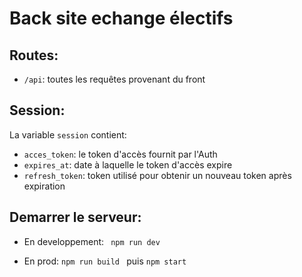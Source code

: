 # Back site echange électifs

## Routes:
* ` /api `: toutes les requêtes provenant du front
    

## Session:

La variable ` session ` contient:
* ` acces_token `: le token d'accès fournit par l'Auth
* ` expires_at `: date à laquelle le token d'accès expire
* ` refresh_token `: token utilisé pour obtenir un nouveau token après expiration


## Demarrer le serveur:

* En developpement:
` npm run dev`

* En prod:
`npm run build ` puis ` npm start `